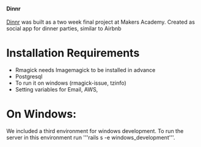 #### Dinnr

[Dinnr](https://dinnr.herokuapp.com) was built as a two week final project at Makers Academy. Created as social app for dinner parties, similar to Airbnb


# Installation Requirements

- Rmagick needs Imagemagick to be installed in advance
- Postgresql
- To run it on windows (rmagick-issue, tzinfo)
- Setting variables for Email, AWS, 


# On Windows:
We included a third environment for windows development. To run the server in this environment run '''rails s -e windows_development'''.
